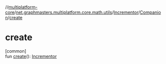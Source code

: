 //[multiplatform-core](../../../../index.md)/[net.graphmasters.multiplatform.core.math.utils](../../index.md)/[Incrementor](../index.md)/[Companion](index.md)/[create](create.md)

# create

[common]\
fun [create](create.md)(): [Incrementor](../index.md)
